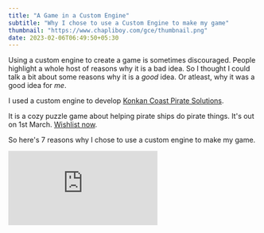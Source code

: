 ```yaml
---
title: "A Game in a Custom Engine"
subtitle: "Why I chose to use a Custom Engine to make my game"
thumbnail: "https://www.chapliboy.com/gce/thumbnail.png"
date: 2023-02-06T06:49:50+05:30
---
```


Using a custom engine to create a game is sometimes discouraged. People highlight
a whole host of reasons why it is a bad idea. So I thought I could talk a bit
about some reasons why it is a _good_ idea. Or atleast, why it was a good idea
for _me_.

I used a custom engine to develop
[Konkan Coast Pirate Solutions](https://store.steampowered.com/app/2156410/Konkan_Coast_Pirate_Solutions/).

It is a cozy puzzle game about helping pirate ships do pirate things. It's out on
1st March. [Wishlist now](https://store.steampowered.com/app/2156410/Konkan_Coast_Pirate_Solutions/).

So here's 7 reasons why I chose to use a custom engine to make my game.

<div class="youtube">
  <iframe class="inframe" src="https://www.youtube.com/embed/uDKKi2vXUnc" title="Why I chose to use a Custom Engine for my game" frameborder="0" allow="accelerometer; autoplay; clipboard-write; encrypted-media; gyroscope; picture-in-picture; web-share" allowfullscreen></iframe>
</div>

